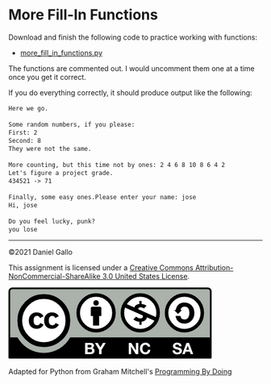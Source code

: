 # More Fill-In Functions


Download and finish the following code to practice working with
functions:

- [more_fill_in_functions.py](../_static/examples/more_fill_in_functions.py)

The functions are commented out. I would uncomment them one at a time once you get it correct.

If you do everything correctly, it should produce output like the
following:


```
Here we go.

Some random numbers, if you please: 
First: 2
Second: 8
They were not the same.

More counting, but this time not by ones: 2 4 6 8 10 8 6 4 2 
Let's figure a project grade.
434521 -> 71

Finally, some easy ones.Please enter your name: jose
Hi, jose

Do you feel lucky, punk?
you lose

```

---


©2021 Daniel Gallo


This assignment is licensed under a
[Creative Commons Attribution-NonCommercial-ShareAlike 3.0 United States License](https://creativecommons.org/licenses/by-nc-sa/3.0/us/deed.en_US).  

![Creative Commons License](images/by-nc-sa.png)


Adapted for Python from Graham Mitchell's [Programming By Doing](https://programmingbydoing.com/)